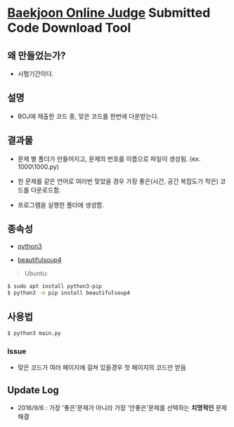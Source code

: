 # [Baekjoon Online Judge](http://www.acmicpc.net/) Submitted Code Download Tool

## 왜 만들었는가?

- 시험기간이다.

## 설명
    
- BOJ에 제출한 코드 중, 맞은 코드를 한번에 다운받는다.

## 결과물

- 문제 별 폴더가 만들어지고, 문제의 번호를 이름으로 파일이 생성됨. (ex. 1000\1000.py)
    
- 한 문제를 같은 언어로 여러번 맞았을 경우 가장 좋은(시간, 공간 복잡도가 작은) 코드를 다운로드함.
    
- 프로그램을 실행한 폴더에 생성함.

## 종속성

- [python3](https://www.python.org/downloads/)


- [beautifulsoup4](https://www.crummy.com/software/BeautifulSoup/)

> Ubuntu:

```bash
$ sudo apt install python3-pip
$ python3 -m pip install beautifulsoup4
```

## 사용법

```bash
$ python3 main.py
```
	
### Issue

- 맞은 코드가 여러 페이지에 걸쳐 있을경우 첫 페이지의 코드만 받음

## Update Log

- 2016/9/6 : 가장 '좋은'문제가 아니라 가장 '안좋은'문제를 선택하는 **치명적인** 문제 해결
